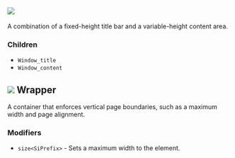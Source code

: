 ## ![](https://img.shields.io/badge/-candidate-yellow.svg?style=flat-square)
A combination of a fixed-height title bar and a variable-height content area.

### Children
* `Window_title`
* `Window_content`


## ![](https://img.shields.io/badge/-candidate-yellow.svg?style=flat-square) Wrapper 
A container that enforces vertical page boundaries, such as a maximum width and page alignment.

### Modifiers
- `size<SiPrefix>` - Sets a maximum width to the element.






